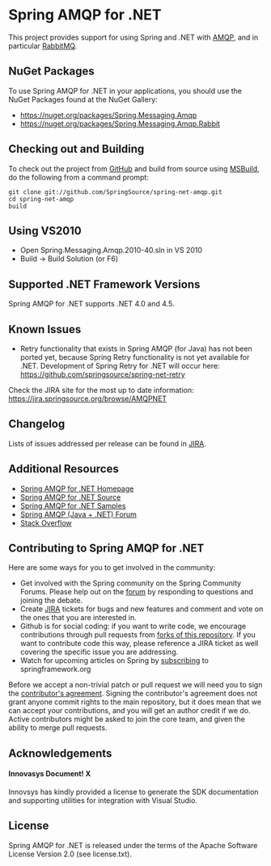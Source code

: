 Spring AMQP for .NET
====================

This project provides support for using Spring and .NET with [AMQP](https://www.amqp.org/), and in particular [RabbitMQ](https://www.rabbitmq.com/).

## NuGet Packages

To use Spring AMQP for .NET in your applications, you should use the NuGet Packages found at the NuGet Gallery:

* https://nuget.org/packages/Spring.Messaging.Amqp
* https://nuget.org/packages/Spring.Messaging.Amqp.Rabbit

## Checking out and Building

To check out the project from [GitHub](https://github.com/SpringSource/spring-net-amqp) and build from source using [MSBuild](https://msdn.microsoft.com/en-us/library/vstudio/dd393574.aspx), do the following from a command prompt:

    git clone git://github.com/SpringSource/spring-net-amqp.git
    cd spring-net-amqp
    build

## Using VS2010

* Open Spring.Messaging.Amqp.2010-40.sln in VS 2010
* Build -> Build Solution (or F6)

## Supported .NET Framework Versions

Spring AMQP for .NET supports .NET 4.0 and 4.5. 

## Known Issues

* Retry functionality that exists in Spring AMQP (for Java) has not been ported yet, because Spring Retry functionality is not yet available for .NET. Development of Spring Retry for .NET will occur here: https://github.com/springsource/spring-net-retry

Check the JIRA site for the most up to date information: https://jira.springsource.org/browse/AMQPNET

## Changelog

Lists of issues addressed per release can be found in [JIRA](https://jira.springsource.org/browse/AMQPNET#selectedTab=com.atlassian.jira.plugin.system.project%3Aversions-panel).

## Additional Resources

* [Spring AMQP for .NET Homepage](http://www.springframework.net/amqp)
* [Spring AMQP for .NET Source](https://github.com/SpringSource/spring-net-amqp)
* [Spring AMQP for .NET Samples](https://github.com/SpringSource/spring-net-amqp-samples)
* [Spring AMQP (Java + .NET) Forum](https://forum.spring.io/forumdisplay.php?f=74)
* [Stack Overflow](https://stackoverflow.com/questions/tagged/spring-net-amqp)

## Contributing to Spring AMQP for .NET

Here are some ways for you to get involved in the community:

* Get involved with the Spring community on the Spring Community Forums.  Please help out on the [forum](https://forum.spring.io/forumdisplay.php?f=74) by responding to questions and joining the debate.
* Create [JIRA](https://jira.springsource.org/browse/AMQPNET) tickets for bugs and new features and comment and vote on the ones that you are interested in.  
* Github is for social coding: if you want to write code, we encourage contributions through pull requests from [forks of this repository](https://help.github.com/forking/).  If you want to contribute code this way, please reference a JIRA ticket as well covering the specific issue you are addressing.
* Watch for upcoming articles on Spring by [subscribing](https://www.springsource.org/node/feed) to springframework.org

Before we accept a non-trivial patch or pull request we will need you to sign the [contributor's agreement](https://support.springsource.com/spring_committer_signup).  Signing the contributor's agreement does not grant anyone commit rights to the main repository, but it does mean that we can accept your contributions, and you will get an author credit if we do. Active contributors might be asked to join the core team, and given the ability to merge pull requests.

## Acknowledgements

#### Innovasys Document! X

Innovsys has kindly provided a license to generate the SDK documentation and supporting utilities for integration with Visual Studio.

## License

Spring AMQP for .NET is released under the terms of the Apache Software License Version 2.0 (see license.txt).






